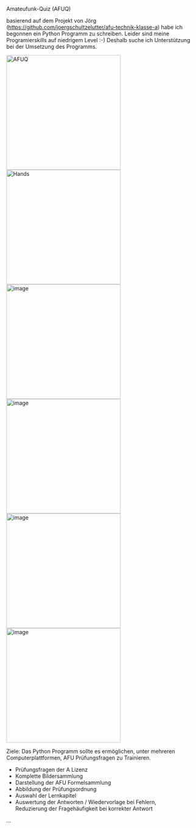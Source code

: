 Amateufunk-Quiz (AFUQ)

basierend auf dem Projekt von Jörg (https://github.com/joergschultzelutter/afu-technik-klasse-a) habe ich begonnen ein Python Programm zu schreiben.
Leider sind meine Programierskills auf niedrigem Level :-) Deshalb suche ich Unterstützung bei der Umsetzung des Programms.

<img width="300" alt="AFUQ" src="https://github.com/ludwich66/AFUQ/assets/12202733/537ceee6-978a-4529-b50d-1918284fd8bd">
<img width="300" alt="Hands" src="https://github.com/ludwich66/AFUQ/assets/12202733/0c847588-47f4-46a9-b23e-339606e849f3)">
<img width="300" alt="image" src="https://github.com/ludwich66/AFUQ/assets/12202733/812867f1-7a91-4290-b69f-129feba7e27c">
<img width="300" alt="image" src="https://github.com/ludwich66/AFUQ/assets/12202733/f91d451c-3302-48e6-83c5-dd4903a87cc6">
<img width="300" alt="image" src="https://github.com/ludwich66/AFUQ/assets/12202733/109ffaf4-90b4-43e0-84d5-2dc5ceb0987e">
<img width="300" alt="image" src="https://github.com/ludwich66/AFUQ/assets/12202733/be9a2c03-f507-4bae-81bf-f37355a730b1">


Ziele:
Das Python Programm sollte es ermöglichen, unter mehreren Computerplattformen, AFU Prüfungsfragen zu Trainieren.
* Prüfungsfragen der A Lizenz
* Komplette Bildersammlung
* Darstellung der AFU Formelsammlung
* Abbildung der Prüfungsordnung
* Auswahl der Lernkapitel
* Auswertung der Antworten /
  Wiedervorlage bei Fehlern,  
  Reduzierung der Fragehäufigkeit bei korrekter Antwort

...
  
